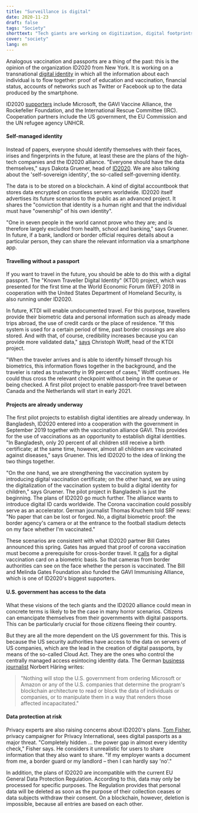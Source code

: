 ```yaml
---
title: "Surveillance is digital"
date: 2020-11-23
draft: false
tags: "Society"
shorttext: "Tech giants are working on digitization, digital footprints, cashless and the digital ID. It is useful to the sniffing state."
cover: "society"
lang: en
---
```


Analogous vaccination and passports are a thing of the past: this is the opinion of the organization ID2020 from New York. It is working on a transnational [digital identity](https://id2020.org/digital-identity "The Need for Good Digital ID is Universal") in which all the information about each individual is to flow together: proof of education and vaccination, financial status, accounts of networks such as Twitter or Facebook up to the data produced by the smartphone.

ID2020 [supporters](https://www.ledgerinsights.com/id2020-resignation-blockchain-covid-19-immunity-passports/ "Advisor resigns from ID2020 objecting to blockchain immunity passports for COVID-19") include Microsoft, the GAVI Vaccine Alliance, the Rockefeller Foundation, and the International Rescue Committee (IRC). Cooperation partners include the US government, the EU Commission and the UN refugee agency UNHCR.

#### Self-managed identity

Instead of papers, everyone should identify themselves with their faces, irises and fingerprints in the future, at least these are the plans of the high-tech companies and the ID2020 alliance. "Everyone should have the data themselves," says Dakota Gruener, head of [ID2020](https://www.srf.ch/kultur/gesellschaft-religion/digitale-identitaet-die-blockchain-weiss-alles-kommt-die-totale-ueberwachung "Die Blockchain weiss alles – kommt die totale Überwachung?"). We are also talking about the 'self-sovereign identity', the so-called self-governing identity.

The data is to be stored on a blockchain. A kind of digital accountbook that stores data encrypted on countless servers worldwide. ID2020 itself advertises its future scenarios to the public as an advanced project. It shares the "conviction that identity is a human right and that the individual must have "ownership" of his own identity".

"One in seven people in the world cannot prove who they are; and is therefore largely excluded from health, school and banking," says Gruener. In future, if a bank, landlord or border official requires details about a particular person, they can share the relevant information via a smartphone app.

#### Travelling without a passport

If you want to travel in the future, you should be able to do this with a digital passport. The "Known Traveller Digital Identity" (KTDI) project, which was presented for the first time at the World Economic Forum (WEF) 2018 in cooperation with the United States Department of Homeland Security, is also running under ID2020.

In future, KTDI will enable undocumented travel. For this purpose, travellers provide their biometric data and personal information such as already made trips abroad, the use of credit cards or the place of residence. "If this system is used for a certain period of time, past border crossings are also stored. And with that, of course, credibility increases because you can provide more validated data," [says](https://www.weforum.org/reports/the-known-traveller-unlocking-the-potential-of-digital-identity-for-secure-and-seamless-travel "The Known Traveller: Unlocking the potential of digital identity for secure and seamless travel") Christoph Wolff, head of the KTDI project.

"When the traveler arrives and is able to identify himself through his biometrics, this information flows together in the background, and the traveler is rated as trustworthy in 99 percent of cases," Wolff continues. He could thus cross the relevant checkpoint without being in the queue or being checked. A first pilot project to enable passport-free travel between Canada and the Netherlands will start in early 2021.

#### Projects are already underway

The first pilot projects to establish digital identities are already underway. In Bangladesh, ID2020 entered into a cooperation with the government in September 2019 together with the vaccination alliance GAVI. This provides for the use of vaccinations as an opportunity to establish digital identities. "In Bangladesh, only 20 percent of all children still receive a birth certificate; at the same time, however, almost all children are vaccinated against diseases," says Gruener. This led ID2020 to the idea of linking the two things together.

"On the one hand, we are strengthening the vaccination system by introducing digital vaccination certificate; on the other hand, we are using the digitalization of the vaccination system to build a digital identity for children," says Gruener. The pilot project in Bangladesh is just the beginning. The plans of ID2020 go much further. The alliance wants to introduce digital ID cards worldwide. The Corona vaccination could possibly serve as an accelerator. German journalist Thomas Kruchem told SRF news: "No paper that can be lost or forged. No, a digital biometric proof: the border agency's camera or at the entrance to the football stadium detects on my face whether I'm vaccinated."

These scenarios are consistent with what ID2020 partner Bill Gates announced this spring. Gates has argued that proof of corona vaccination must become a prerequisite for cross-border travel. It [calls](https://www.ted.com/talks/bill_gates_how_we_must_respond_to_the_coronavirus_pandemic#t-284351 "How we must respond to the coronavirus pandemic") for a digital vaccination card on a biometric basis. So that cameras from border authorities can see on the face whether the person is vaccinated. The Bill and Melinda Gates Foundation also funded the GAVI Immunising Alliance, which is one of ID2020's biggest supporters.

#### U.S. government has access to the data

What these visions of the tech giants and the ID2020 alliance could mean in concrete terms is likely to be the case in many horror scenarios. Citizens can emancipate themselves from their governments with digital passports. This can be particularly crucial for those citizens fleeing their country.

But they are all the more dependent on the US government for this. This is because the US security authorities have access to the data on servers of US companies, which are the lead in the creation of digital passports, by means of the so-called Cloud Act. They are the ones who control the centrally managed access esintocing identity data. The German [business journalist](https://norberthaering.de/die-regenten-der-welt/id2020-ktdi-apple-google/ "ID2020, Known-Traveller und Kontaktverfolgung durch Google und Apple: US-Konzerne werden zur Weltpassbehörde") Norbert Häring writes:

> "Nothing will stop the U.S. government from ordering Microsoft or Amazon or any of the U.S. companies that determine the program's blockchain architecture to read or block the data of individuals or companies, or to manipulate them in a way that renders those affected incapacitated."

#### Data protection at risk

Privacy experts are also raising concerns about ID2020's plans. [Tom Fisher](https://www.srf.ch/kultur/gesellschaft-religion/digitale-identitaet-die-blockchain-weiss-alles-kommt-die-totale-ueberwachung "Die Blockchain weiss alles – kommt die totale Überwachung?"), privacy campaigner for Privacy International, sees digital passports as a major threat. "Completely hidden ... the power gap in almost every identity check," Fisher says. He considers it unrealistic for users to share information that they also want to share. "If my employer wants a document from me, a border guard or my landlord – then I can hardly say 'no'."

In addition, the plans of ID2020 are incompatible with the current EU General Data Protection Regulation. According to this, data may only be processed for specific purposes. The Regulation provides that personal data will be deleted as soon as the purpose of their collection ceases or data subjects withdraw their consent. On a blockchain, however, deletion is impossible, because all entries are based on each other.
